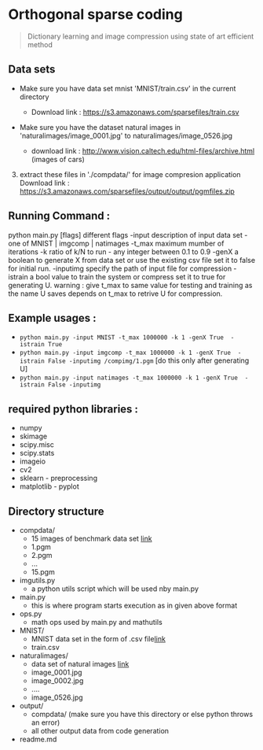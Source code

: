 # Orthogonal sparse coding

> Dictionary learning and image compression using state of art efficient method

## Data sets

* Make sure you have data set mnist 'MNIST/train.csv' in the current directory

   * Download link : https://s3.amazonaws.com/sparsefiles/train.csv
* Make sure you have the dataset natural images in 'naturalimages/image_0001.jpg' to naturalimages/image_0526.jpg
   * download link : http://www.vision.caltech.edu/html-files/archive.html (images of cars)

3)  extract these files in './compdata/' for image compresion application
Download link : 
https://s3.amazonaws.com/sparsefiles/output/output/pgmfiles.zip


## Running Command :
 python main.py [flags]
 different flags 
	-input description of input data set - one of  MNIST | imgcomp | natimages
	-t_max maximum mumber of iterations
	-k ratio of k/N to run - any integer between 0.1 to 0.9
	-genX a boolean to generate X from data set or use the existing csv file
	  set it to false for initial run.
        -inputimg specify the path of input file for compression
        -istrain a bool value to train the system or compress 
	  set it to true for generating U.
	warning : give t_max to same value for testing and training as the name U saves depends on t_max to retrive U for compression.

## Example usages :

* ```python main.py -input MNIST -t_max 1000000 -k 1 -genX True  -istrain True ```
* ``` python main.py -input imgcomp -t_max 1000000 -k 1 -genX True  -istrain False -inputimg /compimg/1.pgm ```
[do this only after generating U]
* ```python main.py -input natimages -t_max 1000000 -k 1 -genX True  -istrain False -inputimg ```

## required python libraries : 
* numpy
* skimage
* scipy.misc
* scipy.stats
* imageio
* cv2
* sklearn - preprocessing	  
* matplotlib - pyplot
      




## Directory structure

* compdata/
    * 15 images of benchmark data set [link](http://imagecompression.info/test_images/) 
    * 1.pgm
    * 2.pgm
    * ...
    * 15.pgm
*  imgutils.py
    * a python utils script which will be used nby main.py  
* main.py
    * this is where program starts execution as in given above format
* ops.py
  * math ops used by main.py and mathutils
* MNIST/
    * MNIST data set in the form of .csv file[link](https://www.kaggle.com/c/digit-recognizer/data)
    * train.csv
* naturalimages/
    * data set of natural images [link](http://www.vision.caltech.edu/html-files/archive.html)
    * image_0001.jpg
    * image_0002.jpg 
    * ....
    * image_0526.jpg
* output/
    * compdata/ (make sure you have this directory or else python throws an error)
    * all other output data from code generation
* readme.md



